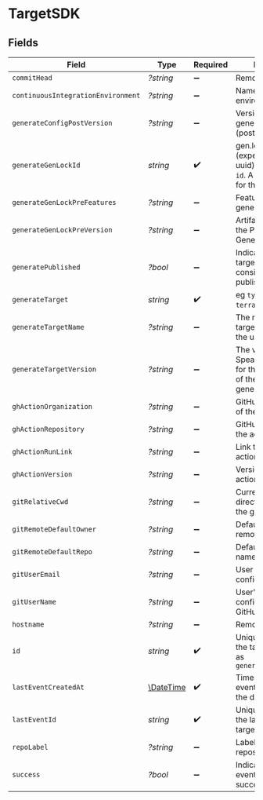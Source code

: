 # TargetSDK


## Fields

| Field                                                                                      | Type                                                                                       | Required                                                                                   | Description                                                                                |
| ------------------------------------------------------------------------------------------ | ------------------------------------------------------------------------------------------ | ------------------------------------------------------------------------------------------ | ------------------------------------------------------------------------------------------ |
| `commitHead`                                                                               | *?string*                                                                                  | :heavy_minus_sign:                                                                         | Remote commit ID.                                                                          |
| `continuousIntegrationEnvironment`                                                         | *?string*                                                                                  | :heavy_minus_sign:                                                                         | Name of the CI environment.                                                                |
| `generateConfigPostVersion`                                                                | *?string*                                                                                  | :heavy_minus_sign:                                                                         | Version of the generated target (post generation)                                          |
| `generateGenLockId`                                                                        | *string*                                                                                   | :heavy_check_mark:                                                                         | gen.lock ID (expected to be a uuid). The same as `id`. A unique identifier for the target. |
| `generateGenLockPreFeatures`                                                               | *?string*                                                                                  | :heavy_minus_sign:                                                                         | Features prior to generation                                                               |
| `generateGenLockPreVersion`                                                                | *?string*                                                                                  | :heavy_minus_sign:                                                                         | Artifact version for the Previous Generation                                               |
| `generatePublished`                                                                        | *?bool*                                                                                    | :heavy_minus_sign:                                                                         | Indicates whether the target was considered published.                                     |
| `generateTarget`                                                                           | *string*                                                                                   | :heavy_check_mark:                                                                         | eg `typescript`, `terraform`, `python`                                                     |
| `generateTargetName`                                                                       | *?string*                                                                                  | :heavy_minus_sign:                                                                         | The name of the target as defined by the user.                                             |
| `generateTargetVersion`                                                                    | *?string*                                                                                  | :heavy_minus_sign:                                                                         | The version of the Speakeasy generator for this target eg v2 of the typescript generator.  |
| `ghActionOrganization`                                                                     | *?string*                                                                                  | :heavy_minus_sign:                                                                         | GitHub organization of the action.                                                         |
| `ghActionRepository`                                                                       | *?string*                                                                                  | :heavy_minus_sign:                                                                         | GitHub repository of the action.                                                           |
| `ghActionRunLink`                                                                          | *?string*                                                                                  | :heavy_minus_sign:                                                                         | Link to the GitHub action run.                                                             |
| `ghActionVersion`                                                                          | *?string*                                                                                  | :heavy_minus_sign:                                                                         | Version of the GitHub action.                                                              |
| `gitRelativeCwd`                                                                           | *?string*                                                                                  | :heavy_minus_sign:                                                                         | Current working directory relative to the git root.                                        |
| `gitRemoteDefaultOwner`                                                                    | *?string*                                                                                  | :heavy_minus_sign:                                                                         | Default owner for git remote.                                                              |
| `gitRemoteDefaultRepo`                                                                     | *?string*                                                                                  | :heavy_minus_sign:                                                                         | Default repository name for git remote.                                                    |
| `gitUserEmail`                                                                             | *?string*                                                                                  | :heavy_minus_sign:                                                                         | User email from git configuration.                                                         |
| `gitUserName`                                                                              | *?string*                                                                                  | :heavy_minus_sign:                                                                         | User's name from git configuration. (not GitHub username)                                  |
| `hostname`                                                                                 | *?string*                                                                                  | :heavy_minus_sign:                                                                         | Remote hostname.                                                                           |
| `id`                                                                                       | *string*                                                                                   | :heavy_check_mark:                                                                         | Unique identifier of the target the same as `generate_gen_lock_id`                         |
| `lastEventCreatedAt`                                                                       | [\DateTime](https://www.php.net/manual/en/class.datetime.php)                              | :heavy_check_mark:                                                                         | Timestamp when the event was created in the database.                                      |
| `lastEventId`                                                                              | *string*                                                                                   | :heavy_check_mark:                                                                         | Unique identifier of the last event for the target                                         |
| `repoLabel`                                                                                | *?string*                                                                                  | :heavy_minus_sign:                                                                         | Label of the git repository.                                                               |
| `success`                                                                                  | *?bool*                                                                                    | :heavy_minus_sign:                                                                         | Indicates whether the event was successful.                                                |